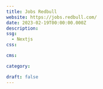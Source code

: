 ```yaml
---
title: Jobs Redbull
website: https://jobs.redbull.com/
date: 2023-02-19T00:00:00.000Z
description:
ssg:
  - Nextjs
css:

cms:

category:

draft: false
---
```

